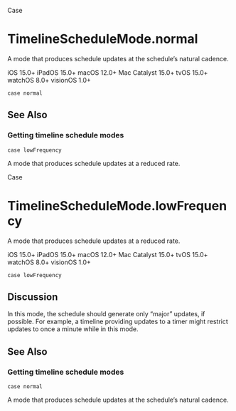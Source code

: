 Case

# TimelineScheduleMode.normal

A mode that produces schedule updates at the schedule’s natural cadence.

iOS 15.0+  iPadOS 15.0+  macOS 12.0+  Mac Catalyst 15.0+  tvOS 15.0+  watchOS
8.0+  visionOS 1.0+

    
    
    case normal

## See Also

### Getting timeline schedule modes

`case lowFrequency`

A mode that produces schedule updates at a reduced rate.

Case

# TimelineScheduleMode.lowFrequency

A mode that produces schedule updates at a reduced rate.

iOS 15.0+  iPadOS 15.0+  macOS 12.0+  Mac Catalyst 15.0+  tvOS 15.0+  watchOS
8.0+  visionOS 1.0+

    
    
    case lowFrequency

## Discussion

In this mode, the schedule should generate only “major” updates, if possible.
For example, a timeline providing updates to a timer might restrict updates to
once a minute while in this mode.

## See Also

### Getting timeline schedule modes

`case normal`

A mode that produces schedule updates at the schedule’s natural cadence.

